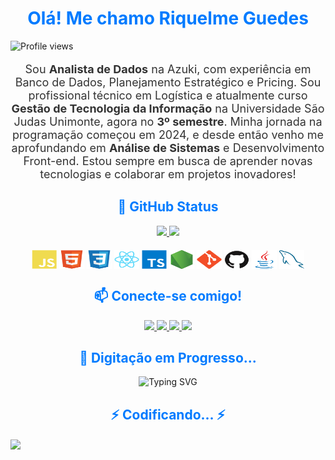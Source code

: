 <!-- Título -->
<h1 align="center" style="color: #007bff;">Olá! Me chamo Riquelme Guedes</h1>

<!-- Contador de visualizações do perfil -->
<p align="left"> <img src="https://komarev.com/ghpvc/?username=Docha9071&color=yellow" alt="Profile views" /> </p>

<!-- Introdução -->
<p align="center" style="font-size: 18px; color: #333;">
  Sou <strong>Analista de Dados</strong> na Azuki, com experiência em Banco de Dados, 
  Planejamento Estratégico e Pricing. Sou profissional técnico em Logística e 
  atualmente curso <strong>Gestão de Tecnologia da Informação</strong> na 
  Universidade São Judas Unimonte, agora no <strong>3º semestre</strong>. 
  Minha jornada na programação começou em 2024, e desde então venho me aprofundando em 
  <strong>Análise de Sistemas</strong> e Desenvolvimento Front-end. 
  Estou sempre em busca de aprender novas tecnologias e colaborar em projetos inovadores!
</p>

<!-- GitHub Status -->
<h2 align="center" style="color: #007bff;">🤖 GitHub Status</h2>

<div align="center">
  <a href="https://github.com/Docha9071">
    <img height="180em" src="https://github-readme-stats.vercel.app/api?username=Docha9071&show_icons=true&theme=blue&include_all_commits=true&count_private=true" />
    <img height="180em" src="https://github-readme-stats.vercel.app/api/top-langs/?username=Docha9071&layout=compact&langs_count=16&theme=blue" />
  </a>
</div>

<!-- Linguagens -->
<div align="center" style="margin-top: 20px;">
  <img align="center" alt="JavaScript" height="30" width="40" src="https://raw.githubusercontent.com/devicons/devicon/master/icons/javascript/javascript-plain.svg" />
  <img align="center" alt="HTML5" height="30" width="40" src="https://raw.githubusercontent.com/devicons/devicon/master/icons/html5/html5-original.svg" />
  <img align="center" alt="CSS3" height="30" width="40" src="https://raw.githubusercontent.com/devicons/devicon/master/icons/css3/css3-original.svg" />
  <img align="center" alt="React" height="30" width="40" src="https://raw.githubusercontent.com/devicons/devicon/master/icons/react/react-original.svg" />
  <img align="center" alt="TypeScript" height="30" width="40" src="https://raw.githubusercontent.com/devicons/devicon/master/icons/typescript/typescript-original.svg" />
  <img align="center" alt="Node.js" height="30" width="40" src="https://raw.githubusercontent.com/devicons/devicon/master/icons/nodejs/nodejs-original.svg" />
  <img align="center" alt="Git" height="30" width="40" src="https://raw.githubusercontent.com/devicons/devicon/master/icons/git/git-original.svg" />
  <img align="center" alt="GitHub" height="30" width="40" src="https://raw.githubusercontent.com/devicons/devicon/master/icons/github/github-original.svg" />
  <img align="center" alt="Java" height="30" width="40" src="https://raw.githubusercontent.com/devicons/devicon/master/icons/java/java-original.svg" />
  <img align="center" alt="MySQL" height="30" width="40" src="https://raw.githubusercontent.com/devicons/devicon/master/icons/mysql/mysql-original.svg" />
</div>

<h2 align="center" style="color: #007bff;">📫 Conecte-se comigo!</h2>
<div align="center">
  <a href="https://instagram.com/riquelme.mg" target="_blank">
    <img src="https://img.shields.io/badge/-Instagram-%23E4405F?style=for-the-badge&logo=instagram&logoColor=white" />
  </a>
  <a href="https://discord.gg/nmrAvch3" target="_blank">
    <img src="https://img.shields.io/badge/Discord-7289DA?style=for-the-badge&logo=discord&logoColor=white" />
  </a>
  <a href="mailto:riquelmeguedes55@gmail.com">
    <img src="https://img.shields.io/badge/-Gmail-%23333?style=for-the-badge&logo=gmail&logoColor=white" />
  </a>
  <a href="https://www.linkedin.com/in/riquelmeguedes/" target="_blank">
    <img src="https://img.shields.io/badge/-LinkedIn-%230077B5?style=for-the-badge&logo=linkedin&logoColor=white" />
  </a>
</div>

<!-- Animação SVG -->
<h2 align="center" style="color: #007bff;">👾 Digitação em Progresso...</h2>
<div align="center">
  <img src="https://readme-typing-svg.herokuapp.com/?lines=Bem-vindo+ao+meu+GitHub!;Desenvolvendo+solu%C3%A7%C3%B5es+criativas;&font=Fira+Code&center=true&width=500&height=50" alt="Typing SVG" />
</div>

<!-- Animação de Código - GIF -->
<h2 align="center" style="color: #007bff;">⚡ Codificando... ⚡</h2>
<img src="https://media.giphy.com/media/3o7btPCcdNniyf0ArS/giphy.gif" align="center" />
